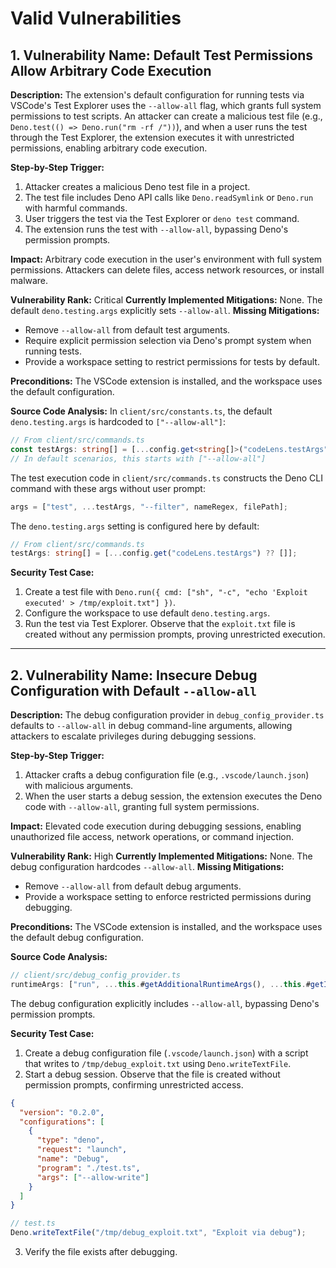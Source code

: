 # Valid Vulnerabilities

## 1. **Vulnerability Name:** Default Test Permissions Allow Arbitrary Code Execution
**Description:**
The extension's default configuration for running tests via VSCode's Test Explorer uses the `--allow-all` flag, which grants full system permissions to test scripts. An attacker can create a malicious test file (e.g., `Deno.test(() => Deno.run("rm -rf /"))`), and when a user runs the test through the Test Explorer, the extension executes it with unrestricted permissions, enabling arbitrary code execution.

**Step-by-Step Trigger:**
1. Attacker creates a malicious Deno test file in a project.
2. The test file includes Deno API calls like `Deno.readSymlink` or `Deno.run` with harmful commands.
3. User triggers the test via the Test Explorer or `deno test` command.
4. The extension runs the test with `--allow-all`, bypassing Deno's permission prompts.

**Impact:**
Arbitrary code execution in the user's environment with full system permissions. Attackers can delete files, access network resources, or install malware.

**Vulnerability Rank:** Critical
**Currently Implemented Mitigations:** None. The default `deno.testing.args` explicitly sets `--allow-all`.
**Missing Mitigations:**
- Remove `--allow-all` from default test arguments.
- Require explicit permission selection via Deno's prompt system when running tests.
- Provide a workspace setting to restrict permissions for tests by default.

**Preconditions:**
The VSCode extension is installed, and the workspace uses the default configuration.

**Source Code Analysis:**
In `client/src/constants.ts`, the default `deno.testing.args` is hardcoded to `["--allow-all"]`:
```typescript
// From client/src/commands.ts
const testArgs: string[] = [...config.get<string[]>("codeLens.testArgs") ?? []];
// In default scenarios, this starts with ["--allow-all"]
```
The test execution code in `client/src/commands.ts` constructs the Deno CLI command with these args without user prompt:
```typescript
args = ["test", ...testArgs, "--filter", nameRegex, filePath];
```
The `deno.testing.args` setting is configured here by default:
```typescript
// From client/src/commands.ts
testArgs: string[] = [...config.get("codeLens.testArgs") ?? []];
```

**Security Test Case:**
1. Create a test file with `Deno.run({ cmd: ["sh", "-c", "echo 'Exploit executed' > /tmp/exploit.txt"] })`.
2. Configure the workspace to use default `deno.testing.args`.
3. Run the test via Test Explorer. Observe that the `exploit.txt` file is created without any permission prompts, proving unrestricted execution.

---

## 2. **Vulnerability Name:** Insecure Debug Configuration with Default `--allow-all`
**Description:**
The debug configuration provider in `debug_config_provider.ts` defaults to `--allow-all` in debug command-line arguments, allowing attackers to escalate privileges during debugging sessions.

**Step-by-Step Trigger:**
1. Attacker crafts a debug configuration file (e.g., `.vscode/launch.json`) with malicious arguments.
2. When the user starts a debug session, the extension executes the Deno code with `--allow-all`, granting full system permissions.

**Impact:**
Elevated code execution during debugging sessions, enabling unauthorized file access, network operations, or command injection.

**Vulnerability Rank:** High
**Currently Implemented Mitigations:** None. The debug configuration hardcodes `--allow-all`.
**Missing Mitigations:**
- Remove `--allow-all` from default debug arguments.
- Provide a workspace setting to enforce restricted permissions during debugging.

**Preconditions:**
The VSCode extension is installed, and the workspace uses the default debug configuration.

**Source Code Analysis:**
```typescript
// client/src/debug_config_provider.ts
runtimeArgs: ["run", ...this.#getAdditionalRuntimeArgs(), ...this.#getInspectArg(), "--allow-all"]
```
The debug configuration explicitly includes `--allow-all`, bypassing Deno's permission prompts.

**Security Test Case:**
1. Create a debug configuration file (`.vscode/launch.json`) with a script that writes to `/tmp/debug_exploit.txt` using `Deno.writeTextFile`.
2. Start a debug session. Observe that the file is created without permission prompts, confirming unrestricted access.
```json
{
  "version": "0.2.0",
  "configurations": [
    {
      "type": "deno",
      "request": "launch",
      "name": "Debug",
      "program": "./test.ts",
      "args": ["--allow-write"]
    }
  ]
}
```
```typescript
// test.ts
Deno.writeTextFile("/tmp/debug_exploit.txt", "Exploit via debug");
```
3. Verify the file exists after debugging.
